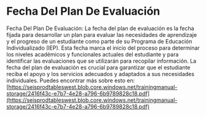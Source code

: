 # Fecha Del Plan De Evaluación
Fecha Del Plan De Evaluación: La fecha del plan de evaluación es la fecha fijada para desarrollar un plan para evaluar las necesidades de aprendizaje y el progreso de un estudiante como parte de su Programa de Educación Individualizado (IEP). Esta fecha marca el inicio del proceso para determinar los niveles académicos y funcionales actuales del estudiante y para identificar las evaluaciones que se utilizarán para recopilar información. La fecha del plan de evaluación es crucial para garantizar que el estudiante reciba el apoyo y los servicios adecuados y adaptados a sus necesidades individuales.
Puedes encontrar más sobre esto en: [https://seisprodtableswest.blob.core.windows.net/trainingmanual-storage/2416f43c-e7b7-4e28-a796-6b9789828c18.pdf](https://seisprodtableswest.blob.core.windows.net/trainingmanual-storage/2416f43c-e7b7-4e28-a796-6b9789828c18.pdf)